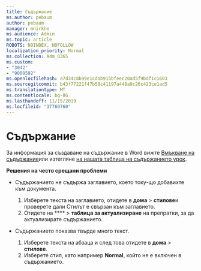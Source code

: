 ```yaml
---
title: Съдържание
ms.author: pebaum
author: pebaum
manager: mnirkhe
ms.audience: Admin
ms.topic: article
ROBOTS: NOINDEX, NOFOLLOW
localization_priority: Normal
ms.collection: Adm_O365
ms.custom:
- "3042"
- "9000592"
ms.openlocfilehash: a7d34c8b99e1cdab915bfeec20ad5f9bdf1c1603
ms.sourcegitcommit: b43f77221f47b50c41197a448a9c26c423ce1ad5
ms.translationtype: MT
ms.contentlocale: bg-BG
ms.lasthandoff: 11/15/2019
ms.locfileid: "37769760"
---
```

# <a name="table-of-contents"></a>Съдържание

За информация за създаване на съдържание в Word вижте [Вмъкване на съдържание](https://support.office.com/article/882e8564-0edb-435e-84b5-1d8552ccf0c0)или изтегляне [на нашата таблица на съдържанието урок](https://go.microsoft.com/fwlink/?linkid=2065106).

**Решения на често срещани проблеми**

- Съдържанието не съдържа заглавието, което току-що добавихте към документа.
  1. Изберете текста на заглавието, отидете в **дома** > **стилове**и проверете дали Стилът е свързан към заглавието.
  2. Отидете на **** > **таблица за актуализиране** на препратки, за да актуализирате съдържанието.

- Съдържанието показва твърде много текст. 
  1. Изберете текста на абзаца и след това отидете в **дома** > **стилове**.
  2. Изберете стил, като например **Normal**, който не е включен в съдържанието.